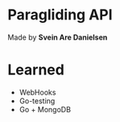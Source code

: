 # Paragliding API
Made by **Svein Are Danielsen**

# Learned
* WebHooks
* Go-testing
* Go + MongoDB
